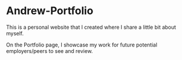 # Andrew-Portfolio

This is a personal website that I created where I share a little bit about myself.

On the Portfolio page, I showcase my work for future potential employers/peers to see and review.
